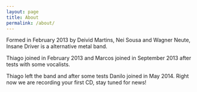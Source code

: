 ```yaml
---
layout: page
title: About
permalink: /about/
---
```


Formed in February 2013 by Deivid Martins, Nei Sousa and Wagner Neute, Insane Driver is a alternative metal band. 

Thiago joined in February 2013 and Marcos joined in September 2013 after tests with some vocalists.


Thiago left the band and after some tests Danilo joined in May 2014.
Right now we are recording your first CD, stay tuned for news!

